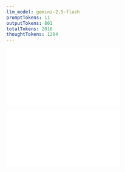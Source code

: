 ```yaml
---
llm_model: gemini-2.5-flash
promptTokens: 11
outputTokens: 801
totalTokens: 2016
thoughtTokens: 1204
---
```


![@](steps/prompt.8ca21219.md)

![@](steps/response.a2ccd194.md)